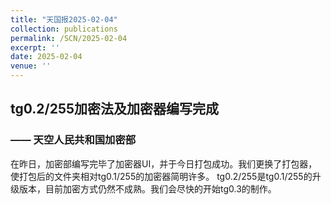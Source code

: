 ```yaml
---
title: "天国报2025-02-04"
collection: publications
permalink: /SCN/2025-02-04
excerpt: ''
date: 2025-02-04
venue: ''
---
```


## tg0.2/255加密法及加密器编写完成
### —— 天空人民共和国加密部
在昨日，加密部编写完毕了加密器UI，并于今日打包成功。我们更换了打包器，使打包后的文件夹相对tg0.1/255的加密器简明许多。
tg0.2/255是tg0.1/255的升级版本，目前加密方式仍然不成熟。我们会尽快的开始tg0.3的制作。
